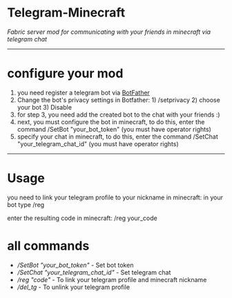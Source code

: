  # Telegram-Minecraft

_Fabric server mod for communicating with your friends in minecraft via telegram chat_

___
# configure your mod
1. you need register a telegram bot via [BotFather](https://t.me/BotFather)
2. Change the bot's privacy settings in Botfather: 1) /setprivacy 2) choose your bot 3) Disable
3. for step 3, you need add the created bot to the chat with your friends :)
4. next, you must configure the bot in minecraft, to do this, enter the command /SetBot "your_bot_token" (you must have operator rights)
5. specify your chat in minecraft, to do this, enter the command /SetChat "your_telegram_chat_id" (you must have operator rights)
___
# Usage
you need to link your telegram profile to your nickname in minecraft: in your bot type /reg
<p>enter the resulting code in minecraft: /reg your_code</p>

# all commands

* */SetBot* _"your_bot_token"_ - Set bot token
* */SetChat* _"your_telegram_chat_id"_ - Set telegram chat
* */reg* _"code"_ - To link your telegram profile and minecraft nickname
*  */del_tg* - To unlink your telegram profile
